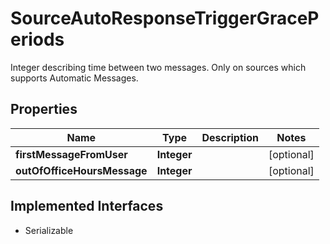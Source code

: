 

# SourceAutoResponseTriggerGracePeriods

Integer describing time between two messages. Only on sources which supports Automatic Messages.

## Properties

| Name | Type | Description | Notes |
|------------ | ------------- | ------------- | -------------|
|**firstMessageFromUser** | **Integer** |  |  [optional] |
|**outOfOfficeHoursMessage** | **Integer** |  |  [optional] |


## Implemented Interfaces

* Serializable


